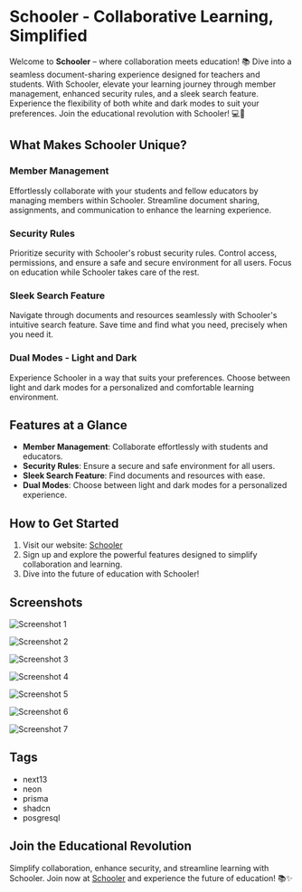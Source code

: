 # Schooler - Collaborative Learning, Simplified

Welcome to **Schooler** – where collaboration meets education! 📚 Dive into a seamless document-sharing experience designed for teachers and students. With Schooler, elevate your learning journey through member management, enhanced security rules, and a sleek search feature. Experience the flexibility of both white and dark modes to suit your preferences. Join the educational revolution with Schooler! 💻📄

## What Makes Schooler Unique?

### Member Management

Effortlessly collaborate with your students and fellow educators by managing members within Schooler. Streamline document sharing, assignments, and communication to enhance the learning experience.

### Security Rules

Prioritize security with Schooler's robust security rules. Control access, permissions, and ensure a safe and secure environment for all users. Focus on education while Schooler takes care of the rest.

### Sleek Search Feature

Navigate through documents and resources seamlessly with Schooler's intuitive search feature. Save time and find what you need, precisely when you need it.

### Dual Modes - Light and Dark

Experience Schooler in a way that suits your preferences. Choose between light and dark modes for a personalized and comfortable learning environment.

## Features at a Glance

- **Member Management**: Collaborate effortlessly with students and educators.
- **Security Rules**: Ensure a secure and safe environment for all users.
- **Sleek Search Feature**: Find documents and resources with ease.
- **Dual Modes**: Choose between light and dark modes for a personalized experience.

## How to Get Started

1. Visit our website: [Schooler](https://schooler-delta.vercel.app/)
2. Sign up and explore the powerful features designed to simplify collaboration and learning.
3. Dive into the future of education with Schooler!

## Screenshots

![Screenshot 1](https://res.cloudinary.com/dqfvbunr2/image/upload/v1709378955/portfolio/pelxo9vzkdogdwfrzkrp.webp)

![Screenshot 2](https://res.cloudinary.com/dqfvbunr2/image/upload/v1709378959/portfolio/tezacdhvx7bleewixhw7.webp)

![Screenshot 3](https://res.cloudinary.com/dqfvbunr2/image/upload/v1709378955/portfolio/yftkmdhdgewfq8xolkaa.webp)

![Screenshot 4](https://res.cloudinary.com/dqfvbunr2/image/upload/v1709378956/portfolio/xr4kec33dsqc7990dmwh.webp)

![Screenshot 5](https://res.cloudinary.com/dqfvbunr2/image/upload/v1709378958/portfolio/npf5rtsbo2oed85yvapn.webp)

![Screenshot 6](https://res.cloudinary.com/dqfvbunr2/image/upload/v1709378957/portfolio/qnhjys3ahq3xgwbyyjl9.webp)

![Screenshot 7](https://res.cloudinary.com/dqfvbunr2/image/upload/v1709378958/portfolio/npf5rtsbo2oed85yvapn.webp)

## Tags

- next13
- neon
- prisma
- shadcn
- posgresql

## Join the Educational Revolution

Simplify collaboration, enhance security, and streamline learning with Schooler. Join now at [Schooler](https://schooler-delta.vercel.app/) and experience the future of education! 📚✨
